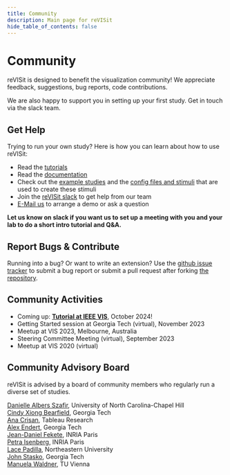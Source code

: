 ```yaml
---
title: Community
description: Main page for reVISit
hide_table_of_contents: false
---
```



# Community

reVISit is designed to benefit the visualization community! We appreciate feedback, suggestions, bug reports, code contributions. 

We are also happy to support you in setting up your first study. Get in touch via the slack team.  

## Get Help

Trying to run your own study? Here is how you can learn about how to use reVISit: 

* Read the [tutorials](docs/introduction)
* Read the [documentation](docs/typedoc/)
* Check out the [example studies](https://revisit.dev/study/) and the [config files and stimuli](https://github.com/revisit-studies/study/tree/main/public) that are used to create these stimuli
* Join the [reVISit slack](https://join.slack.com/t/revisit-nsf/shared_invite/zt-25mrh5ppi-6sDAL6HqcWJh_uvt2~~DMQ) to get help from our team
* [E-Mail us](mailto:contact@revisit.dev) to arrange a demo or ask a question

**Let us know on slack if you want us to set up a meeting with you and your lab to do a short intro tutorial and Q&A.**

## Report Bugs & Contribute

Running into a bug? Or want to write an extension? Use the [github issue tracker](https://github.com/revisit-studies/study/issues) to submit a bug report or submit a pull request after forking [the repository](https://github.com/revisit-studies/study).

## Community Activities

* Coming up: **[Tutorial at IEEE VIS](https://ieeevis.org/year/2024/welcome)**, October 2024!
* Getting Started session at Georgia Tech (virtual), November 2023
* Meetup at VIS 2023, Melbourne, Australia
* Steering Committee Meeting (virtual), September 2023
* Meetup at VIS 2020 (virtual)

## Community Advisory Board

reVISit is advised by a board of community members who regularly run a diverse set of studies. 

[Danielle Albers Szafir](https://danielleszafir.com/), University of North Carolina-Chapel Hill  
[Cindy Xiong Bearfield](https://cyxiong.com/), Georgia Tech  
[Ana Crisan](https://amcrisan.github.io/), Tableau Research  
[Alex Endert](https://va.gatech.edu/endert/), Georgia Tech  
[Jean-Daniel Fekete](https://www.aviz.fr/~fekete/), INRIA Paris   
[Petra Isenberg](https://petra.isenberg.cc/wiki/pmwiki.php), INRIA Paris  
[Lace Padilla](https://www.lacepadilla.com/), Northeastern University     
[John Stasko](https://faculty.cc.gatech.edu/~john.stasko/), Georgia Tech  
[Manuela Waldner](https://www.cg.tuwien.ac.at/staff/ManuelaWaldner), TU Vienna  







